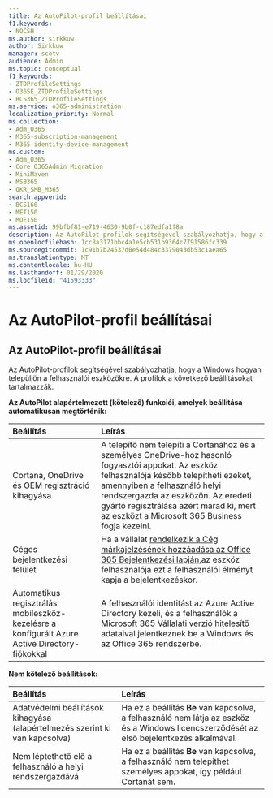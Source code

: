 ```yaml
---
title: Az AutoPilot-profil beállításai
f1.keywords:
- NOCSH
ms.author: sirkkuw
author: Sirkkuw
manager: scotv
audience: Admin
ms.topic: conceptual
f1_keywords:
- ZTDProfileSettings
- O365E_ZTDProfileSettings
- BCS365_ZTDProfileSettings
ms.service: o365-administration
localization_priority: Normal
ms.collection:
- Adm_O365
- M365-subscription-management
- M365-identity-device-management
ms.custom:
- Adm_O365
- Core_O365Admin_Migration
- MiniMaven
- MSB365
- OKR_SMB_M365
search.appverid:
- BCS160
- MET150
- MOE150
ms.assetid: 99bfbf81-e719-4630-9b0f-c187edfa1f8a
description: Az AutoPilot-profilok segítségével szabályozhatja, hogy a Windows hogyan települjön be a felhasználói eszközökre. A profilok alapértelmezett és választható beállításokat tartalmaznak, például kihagyja a Cortana telepítését.
ms.openlocfilehash: 1cc8a3171bbc4a1e5cb531b9364c7791586fc339
ms.sourcegitcommit: 1c91b7b24537d0e54d484c3379043db53c1aea65
ms.translationtype: MT
ms.contentlocale: hu-HU
ms.lasthandoff: 01/29/2020
ms.locfileid: "41593333"
---
```

# <a name="about-autopilot-profile-settings"></a>Az AutoPilot-profil beállításai

## <a name="autopilot-profile-settings"></a>Az AutoPilot-profil beállításai

Az AutoPilot-profilok segítségével szabályozhatja, hogy a Windows hogyan települjön a felhasználói eszközökre. A profilok a következő beállításokat tartalmazzák.
  
 **Az AutoPilot alapértelmezett (kötelező) funkciói, amelyek beállítása automatikusan megtörténik:**
  
|**Beállítás**|**Leírás**|
|:-----|:-----|
|Cortana, OneDrive és OEM regisztráció kihagyása  <br/> |A telepítő nem telepíti a Cortanához és a személyes OneDrive-hoz hasonló fogyasztói appokat. Az eszköz felhasználója később telepítheti ezeket, amennyiben a felhasználó helyi rendszergazda az eszközön. Az eredeti gyártó regisztrálása azért marad ki, mert az eszközt a Microsoft 365 Business fogja kezelni.  <br/> |
|Céges bejelentkezési felület  <br/> |Ha a vállalat [rendelkezik a Cég márkajelzésének hozzáadása az Office 365 Bejelentkezési lapján,](https://support.office.com/article/a1229cdb-ce19-4da5-90c7-2b9b146aef0a)az eszköz felhasználója ezt a felhasználói élményt kapja a bejelentkezéskor.  <br/> |
|Automatikus regisztrálás mobileszköz-kezelésre a konfigurált Azure Active Directory-fiókokkal  <br/> |A felhasználói identitást az Azure Active Directory kezeli, és a felhasználók a Microsoft 365 Vállalati verzió hitelesítő adataival jelentkeznek be a Windows és az Office 365 rendszerbe.  <br/> |
   
 **Nem kötelező beállítások:**
  
|**Beállítás**|**Leírás**|
|:-----|:-----|
|Adatvédelmi beállítások kihagyása (alapértelmezés szerint ki van kapcsolva)  <br/> |Ha ez a beállítás **Be** van kapcsolva, a felhasználó nem látja az eszköz és a Windows licencszerződését az első bejelentkezés alkalmával.  <br/> |
|Nem léptethető elő a felhasználó a helyi rendszergazdává  <br/> |Ha ez a beállítás **Be** van kapcsolva, a felhasználó nem telepíthet személyes appokat, így például Cortanát sem.<br/> |
   
